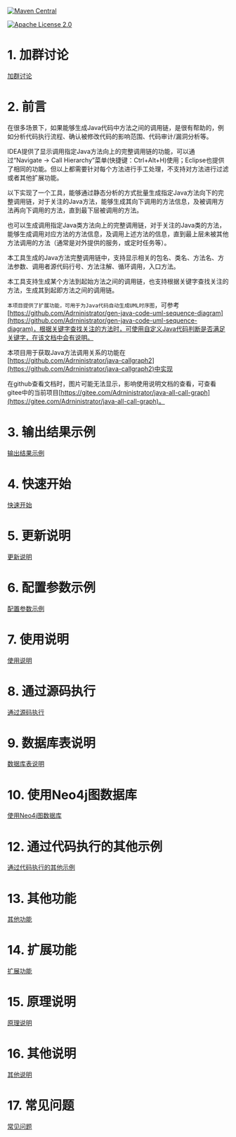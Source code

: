 [![Maven Central](https://img.shields.io/maven-central/v/com.github.adrninistrator/java-all-call-graph.svg)](https://search.maven.org/artifact/com.github.adrninistrator/java-all-call-graph/)

[![Apache License 2.0](https://img.shields.io/badge/license-Apache%20License%202.0-green.svg)](https://github.com/Adrninistrator/java-all-call-graph/blob/master/LICENSE)

# 1. 加群讨论

[加群讨论](group_discussions.md)

# 2. 前言

在很多场景下，如果能够生成Java代码中方法之间的调用链，是很有帮助的，例如分析代码执行流程、确认被修改代码的影响范围、代码审计/漏洞分析等。

IDEA提供了显示调用指定Java方法向上的完整调用链的功能，可以通过“Navigate -> Call Hierarchy”菜单(快捷键：Ctrl+Alt+H)使用；Eclipse也提供了相同的功能。但以上都需要针对每个方法进行手工处理，不支持对方法进行过滤或者其他扩展功能。

以下实现了一个工具，能够通过静态分析的方式批量生成指定Java方法向下的完整调用链，对于关注的Java方法，能够生成其向下调用的方法信息，及被调用方法再向下调用的方法，直到最下层被调用的方法。

也可以生成调用指定Java类方法向上的完整调用链，对于关注的Java类的方法，能够生成调用对应方法的方法信息，及调用上述方法的信息，直到最上层未被其他方法调用的方法（通常是对外提供的服务，或定时任务等）。

本工具生成的Java方法完整调用链中，支持显示相关的包名、类名、方法名、方法参数、调用者源代码行号、方法注解、循环调用，入口方法。

本工具支持生成某个方法到起始方法之间的调用链，也支持根据关键字查找关注的方法，生成其到起即方法之间的调用链。

`本项目提供了扩展功能，可用于为Java代码自动生成UML时序图`，可参考[https://github.com/Adrninistrator/gen-java-code-uml-sequence-diagram](https://github.com/Adrninistrator/gen-java-code-uml-sequence-diagram)，根据关键字查找关注的方法时，可使用自定义Java代码判断是否满足关键字，在该文档中会有说明。

本项目用于获取Java方法调用关系的功能在[https://github.com/Adrninistrator/java-callgraph2](https://github.com/Adrninistrator/java-callgraph2)中实现

在github查看文档时，图片可能无法显示，影响使用说明文档的查看，可查看gitee中的当前项目[https://gitee.com/Adrninistrator/java-all-call-graph](https://gitee.com/Adrninistrator/java-all-call-graph)。

# 3. 输出结果示例

[输出结果示例](output_example.md)

# 4. 快速开始

[快速开始](quick_start.md)

# 5. 更新说明

[更新说明](change_log.md)

# 6. 配置参数示例

[配置参数示例](config_example.md)

# 7. 使用说明

[使用说明](how_to_use.md)

# 8. 通过源码执行

[通过源码执行](run_by_code.md)

# 9. 数据库表说明

[数据库表说明](db_tables.md)

# 10. 使用Neo4j图数据库

[使用Neo4j图数据库](use_neo4j.md)

# 12. 通过代码执行的其他示例

[通过代码执行的其他示例](run_by_code_example.md)

# 13. 其他功能

[其他功能](other_functions.md)

# 14. 扩展功能

[扩展功能](extensions.md)

# 15. 原理说明

[原理说明](how_to_implementation.md)

# 16. 其他说明

[其他说明](other_instructions.md)

# 17. 常见问题

[常见问题](question_answer.md)
